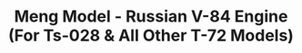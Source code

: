 ---
layout: product
title: "Meng Model - Russian V-84 Engine (For Ts-028 & All Other T-72 Models)"
price: "2800" 
desc: "N/A"
img_path: "/assets/img/MM-SPS-028.webp"
brand: "N/A"
available: false
special_offer: false
new: false
soon: false
cat: "010000"
subcat: "011000"
subsubcat: "0N/A"
sifra: "MM-SPS-028"
popular: false
spec: false
---